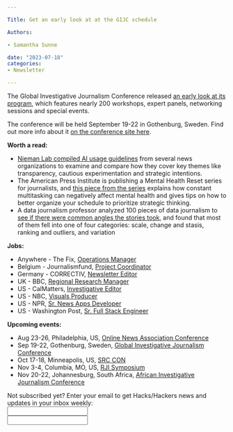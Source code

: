 ```yaml
---

Title: Get an early look at at the GIJC schedule

Authors: 

- Samantha Sunne

date: "2023-07-18" 
categories: 
- Newsletter 

---
```


The Global Investigative Journalism Conference released [an early look at its program](https://gijc2023.org/program/schedule/), which features nearly 200 workshops, expert panels, networking sessions and special events.

The conference will be held September 19-22 in Gothenburg, Sweden. Find out more info about it [on the conference site here](https://gijc2023.org/).

**Worth a read:**



* [Nieman Lab compiled AI usage guidelines](https://www.niemanlab.org/2023/07/writing-guidelines-for-the-role-of-ai-in-your-newsroom-here-are-some-er-guidelines-for-that/) from several news organizations to examine and compare how they cover key themes like transparency, cautious experimentation and strategic intentions.
* The American Press Institute is publishing a Mental Health Reset series for journalists, and [this piece from the series](https://www.americanpressinstitute.org/need-to-know/mental-health-reset-multitasking/) explains how constant multitasking can negatively affect mental health and gives tips on how to better organize your schedule to prioritize strategic thinking.
* A data journalism professor analyzed 100 pieces of data journalism to [see if there were common angles the stories took](https://gijn.org/2023/07/13/4-common-angles-data-journalists-tell-stories/), and found that most of them fell into one of four categories: scale, change and stasis, ranking and outliers, and variation

**Jobs:**



* Anywhere - The Fix, [Operations Manager](https://thefix.media/operations-manager/)
* Belgium - Journalismfund, [Project Coordinator](https://www.journalismfund.eu/news/journalismfund-hiring-project-coordinator)
* Germany - CORRECTIV, [Newsletter Editor](https://correctiv.org/stellenangebote/2023/06/27/newsletter-redakteurin-m-w-d/)
* UK - BBC, [Regional Research Manager](https://careers.bbc.co.uk/job/London-Regional-Research-Manager-%28Digital%29%2C-BBC-Media-Action-EC3N-1DY/774697202/)
* US - CalMatters, [Investigative Editor](https://www.ire.org/job-center/investigative-editor-5/)
* US - NBC, [Visuals Producer](https://jobs.smartrecruiters.com/NBCUniversal3/743999918502094-visuals-producer-nbcu-local)
* US - NPR, [Sr. News Apps Developer](https://boards.greenhouse.io/nationalpublicradioinc/jobs/4293783005)
* US - Washington Post, [Sr. Full Stack Engineer](https://washpost.wd5.myworkdayjobs.com/washingtonpostcareers/job/DC-Washington-TWP-Headquarters/Senior-Full-Stack-Engineer--Elections_JR-90274427)

**Upcoming events:**



* Aug 23-26, Philadelphia, US, [Online News Association Conference](https://ona23.journalists.org/)
* Sep 19-22, Gothenburg, Sweden, [Global Investigative Journalism Conference](https://gijc2023.org/)
* Oct 17-18, Minneapolis, US, [SRC CON](https://2023.srccon.org/)
* Nov 3-4, Columbia, MO, US, [RJI Symposium](https://rji.submittable.com/submit/254162/rji-symposium-in-service-to-our-communities)
* Nov 20-22, Johannesburg, South Africa, [African Investigative Journalism Conference](https://aijc.africa/)

<div id="mc_embed_signup"><form id="mc-embedded-subscribe-form" class="validate" action="//hackshackers.us1.list-manage.com/subscribe/post?u=c56f2e53d5ed6ef87f8aaa75c&amp;id=fb2bc6f10b" method="post" name="mc-embedded-subscribe-form" novalidate="" target="_blank">

<div id="mc_embed_signup_scroll">

<div class="mc-field-group"><label for="mce-EMAIL">Not subscribed yet? Enter your email to get Hacks/Hackers news and updates in your inbox weekly:  </label></div>

<div class="mc-field-group"><input id="mce-EMAIL" class="required email" name="EMAIL" type="email" value="" /></div>

<!-- real people should not fill this in and expect good things - do not remove this or risk form bot signups-->

<div style="position: absolute; left: -5000px;"><input tabindex="-1" name="b_c56f2e53d5ed6ef87f8aaa75c_fb2bc6f10b" type="text" value="" /></div>

<div class="clear"><input id="mc-embedded-subscribe" class="button" name="subscribe" typ
